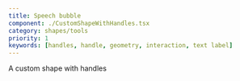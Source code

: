 ```yaml
---
title: Speech bubble
component: ./CustomShapeWithHandles.tsx
category: shapes/tools
priority: 1
keywords: [handles, handle, geometry, interaction, text label]
---
```


A custom shape with handles
